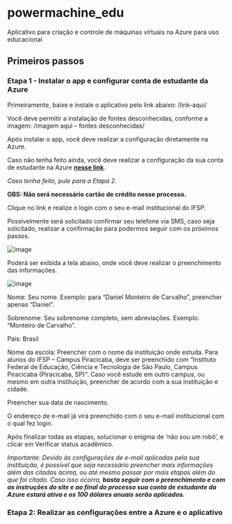 # powermachine_edu
Aplicativo para criação e controle de máquinas virtuais na Azure para uso educacional

## Primeiros passos
### Etapa 1 - Instalar o app e configurar conta de estudante da Azure
Primeiramente, baixe e instale o aplicativo pelo link abaixo:
/link-aqui/

Você deve permitir a instalação de fontes desconhecidas, conforme a imagem:
/imagem aqui – fontes desconhecidas/

Após instalar o app, você deve realizar a configuração diretamente na Azure.

Caso não tenha feito ainda, você deve realizar a configuração da sua conta de estudante na Azure [**nesse link**](https://go.microsoft.com/fwlink/?linkid=2062405&clcid=0x416&l=pt-br&srcurl=https%3A%2F%2Fazure.microsoft.com%2Ffree%2Fstudents).

*Caso tenha feito, pule para a Etapa 2.*

**OBS: Não será necessário cartão de crédito nesse processo.**

Clique no link e realize o login com o seu e-mail institucional do IFSP.

Possivelmente será solicitado confirmar seu telefone via SMS, caso seja solicitado, realizar a confirmação para podermos seguir com os próximos passos.

![image](https://github.com/danimont228/powermachine_edu/assets/122396799/8706ca14-0f4b-4b14-8096-92eb35146ed0)

Poderá ser exibida a tela abaixo, onde você deve realizar o preenchimento das informações.

![image](https://github.com/danimont228/powermachine_edu/assets/122396799/a8ac9c1d-9be0-4edb-b9fd-833a80dfc2fc)

Nome: Seu nome. Exemplo: para “Daniel Monteiro de Carvalho”, preencher apenas “Daniel”.

Sobrenome: Seu sobrenome completo, sem abreviações. Exemplo: “Monteiro de Carvalho”.

País: Brasil

Nome da escola: Preencher com o nome da instituição onde estuda.
Para alunos do IFSP – Campus Piracicaba, deve ser preenchido com “Instituto Federal de Educação, Ciência e Tecnologia de São Paulo, Campus Piracicaba (Piracicaba, SP)”.
Caso você estude em outro campus, ou mesmo em outra instituição, preencher de acordo com a sua instituição e cidade.

Preencher sua data de nascimento.

O endereço de e-mail já virá preenchido com o seu e-mail institucional com o qual fez login.

Após finalizar todas as etapas, solucionar o enigma de ‘não sou um robô’, e clicar em Verificar status acadêmico.

*Importante: Devido às configurações de e-mail aplicadas pela sua instituição, é possível que seja necessário preencher mais informações além das citadas acima, ou até mesmo passar por mais etapas além do que foi citado. Caso isso ocorra, **basta seguir com o preenchimento e com as instruções do site e ao final do processo sua conta de estudante da Azure estará ativa e os 100 dólares anuais serão aplicados.***

### Etapa 2: Realizar as configurações entre a Azure e o aplicativo
